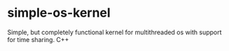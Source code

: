 # simple-os-kernel
Simple, but completely functional kernel for multithreaded os with support for time sharing. C++ 

